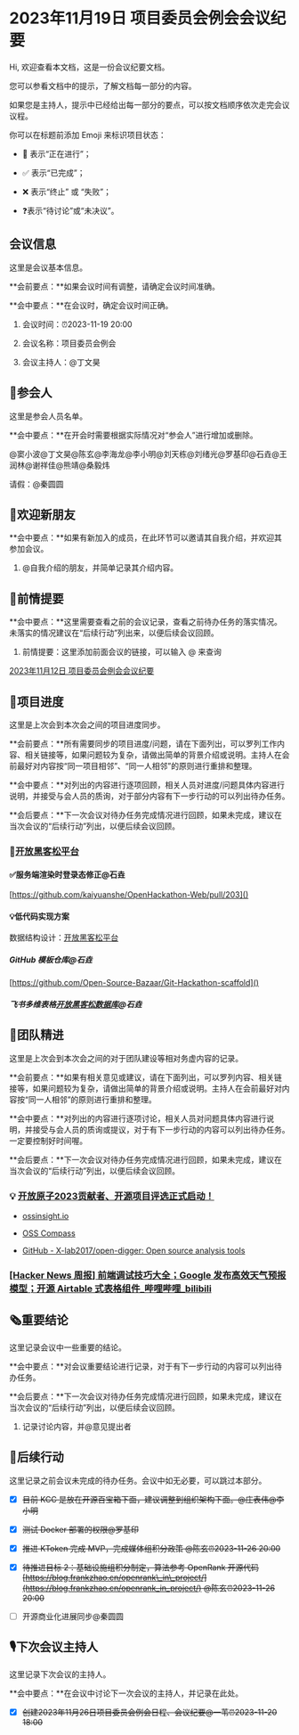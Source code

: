 # 2023年11月19日 项目委员会例会会议纪要

<div class="callout">

Hi, 欢迎查看本文档，这是一份会议纪要文档。

您可以参看文档中的提示，了解文档每一部分的内容。

如果您是主持人，提示中已经给出每一部分的要点，可以按文档顺序依次走完会议议程。



你可以在标题前添加 Emoji 来标识项目状态：

- 🚧 表示“正在进行”；

- ✅ 表示“已完成”；

- ❌ 表示“终止” 或 “失败”；

- ❓表示“待讨论”或“未决议”。

</div>

## 会议信息

<div class="callout">

这里是会议基本信息。

**会前要点：**如果会议时间有调整，请确定会议时间准确。

**会中要点：**在会议时，确定会议时间正确。

</div>

1. 会议时间：⏰2023-11-19 20:00

2. 会议名称：项目委员会例会

3. 会议主持人：@丁文昊



## 👤参会人

<div class="callout">

这里是参会人员名单。

**会中要点：**在开会时需要根据实际情况对“参会人”进行增加或删除。

</div>

@窦小波@丁文昊@陈玄@李海龙@李小明@刘天栋@刘绪光@罗基印@石垚@王润林@谢祥佳@熊靖@桑毅炜

请假：@秦圆圆



## 👏欢迎新朋友

<div class="callout">

**会中要点：**如果有新加入的成员，在此环节可以邀请其自我介绍，并欢迎其参加会议。

</div>

1. @自我介绍的朋友，并简单记录其介绍内容。



## 📄前情提要

<div class="callout">

**会中要点：**这里需要查看之前的会议记录，查看之前待办任务的落实情况。未落实的情况建议在“后续行动”列出来，以便后续会议回顾。

</div>

1. 前情提要：这里添加前面会议的链接，可以输入 @ 来查询

[2023年11月12日 项目委员会例会会议纪要](https://kaiyuanshe.feishu.cn/wiki/SA9iwLkALiUgidkL0ctcHeyTnSh)

## 🚧项目进度

<div class="callout">

这里是上次会到本次会之间的项目进度同步。

**会前要点：**所有需要同步的项目进度/问题，请在下面列出，可以罗列工作内容、相关链接等，如果问题较为复杂，请做出简单的背景介绍或说明。主持人在会前最好对内容按“同一项目相邻”、“同一人相邻”的原则进行重排和整理。

**会中要点：**对列出的内容进行逐项回顾，相关人员对进度/问题具体内容进行说明，并接受与会人员的质询，对于部分内容有下一步行动的可以列出待办任务。

**会后要点：**下一次会议对待办任务完成情况进行回顾，如果未完成，建议在当次会议的“后续行动”列出，以便后续会议回顾。

</div>

### 🚧[开放黑客松平台](https://kaiyuanshe.feishu.cn/wiki/wikcnhh5IsXli7Ip1qdJ881UUoh)

#### ✅服务端渲染时登录态修正@石垚

[https://github.com/kaiyuanshe/OpenHackathon-Web/pull/203]()

#### 💡低代码实现方案

数据结构设计：[开放黑客松平台](https://kaiyuanshe.feishu.cn/wiki/wikcnhh5IsXli7Ip1qdJ881UUoh?chat_type=single&sourceType=search&from=lark_search&message_type=text&lang=zh#qUiR4L)

##### GitHub 模板仓库@石垚

[https://github.com/Open-Source-Bazaar/Git-Hackathon-scaffold]()

##### 飞书多维表格[开放黑客松数据库](https://kaiyuanshe.feishu.cn/wiki/QwmJwuPyEiP7FYkcBGPc0zx7nRP?table=tblvMczdlAyyAvz3&view=vew8TlEK4w)@石垚

## 🤼团队精进

<div class="callout">

这里是上次会到本次会之间的对于团队建设等相对务虚内容的记录。

**会前要点：**如果有相关意见或建议，请在下面列出，可以罗列内容、相关链接等，如果问题较为复杂，请做出简单的背景介绍或说明。主持人在会前最好对内容按“同一人相邻”的原则进行重排和整理。

**会中要点：**对列出的内容进行逐项讨论，相关人员对问题具体内容进行说明，并接受与会人员的质询或提议，对于有下一步行动的内容可以列出待办任务。一定要控制好时间喔。

**会后要点：**下一次会议对待办任务完成情况进行回顾，如果未完成，建议在当次会议的“后续行动”列出，以便后续会议回顾。

</div>

### 💡 [开放原子2023贡献者、开源项目评选正式启动！](https://mp.weixin.qq.com/s/gyfcwWN26xbMJ_qkZCeFqQ)

- [ossinsight\.io](https://ossinsight.io/docs/workshop/ossinsight-lite/introduction/)

- [OSS Compass](https://oss-compass.org)

- [GitHub \- X\-lab2017/open\-digger: Open source analysis tools](https://github.com/X-lab2017/open-digger)

### [\[Hacker News 周报\] 前端调试技巧大全；Google 发布高效天气预报模型；开源 Airtable 式表格组件\_哔哩哔哩\_bilibili](https://www.bilibili.com/video/BV1Fv411c781/)

## 🗞️重要结论

<div class="callout">

这里记录会议中一些重要的结论。

**会中要点：**对会议重要结论进行记录，对于有下一步行动的内容可以列出待办任务。

**会后要点：**下一次会议对待办任务完成情况进行回顾，如果未完成，建议在当次会议的“后续行动”列出，以便后续会议回顾。

</div>

1. 记录讨论内容，并@意见提出者



## 🤺后续行动

<div class="callout">

这里记录之前会议未完成的待办任务。会议中如无必要，可以跳过本部分。

</div>

* [x] ~~目前 KCC 是放在开源百宝箱下面，建议调整到组织架构下面。@庄表伟@李小明~~

* [x] ~~测试 Docker 部署的权限@罗基印~~

* [x] ~~推进 KToken 完成 MVP，完成媒体组积分政策 @陈玄⏰2023-11-26 20:00~~

* [x] ~~待推进目标 2：基础设施组积分制定，算法参考 OpenRank 开源代码 [https://blog.frankzhao.cn/openrank\_in\_project/](https://blog.frankzhao.cn/openrank_in_project/) @陈玄⏰2023-11-26 20:00~~

* [ ] 开源商业化进展同步@秦圆圆





## 🎙️下次会议主持人

<div class="callout">

这里记录下次会议的主持人。

**会中要点：**在会议中讨论下一次会议的主持人，并记录在此处。

</div>

* [x] ~~创建2023年11月26日项目委员会例会日程、会议纪要@一苇⏰2023-11-20 18:00~~



